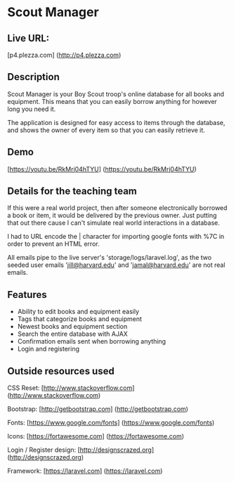 # Scout Manager

## Live URL:

[p4.plezza.com] (http://p4.plezza.com)

## Description

Scout Manager is your Boy Scout troop's online database for all books and equipment. This means that you can easily borrow anything for however long you need it.

The application is designed for easy access to items through the database, and shows the owner of every item so that you can easily retrieve it.

## Demo

[https://youtu.be/RkMrj04hTYU] (https://youtu.be/RkMrj04hTYU)

## Details for the teaching team

If this were a real world project, then after someone electronically borrowed a book or item, it would be delivered by the previous owner. Just putting that out there cause I can't simulate real world interactions in a database.

I had to URL encode the | character for importing google fonts with %7C in order to prevent an HTML error.

All emails pipe to the live server's 'storage/logs/laravel.log', as the two seeded user emails 'jill@harvard.edu' and 'jamal@harvard.edu' are not real emails.

## Features

* Ability to edit books and equipment easily
* Tags that categorize books and equipment
* Newest books and equipment section
* Search the entire database with AJAX
* Confirmation emails sent when borrowing anything
* Login and registering

## Outside resources used

CSS Reset: [http://www.stackoverflow.com] (http://www.stackoverflow.com)

Bootstrap: [http://getbootstrap.com] (http://getbootstrap.com)

Fonts: [https://www.google.com/fonts] (https://www.google.com/fonts)

Icons: [https://fortawesome.com] (https://fortawesome.com)

Login / Register design: [http://designscrazed.org] (http://designscrazed.org)

Framework: [https://laravel.com] (https://laravel.com)
